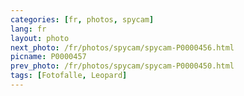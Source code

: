 ```yaml
---
categories: [fr, photos, spycam]
lang: fr
layout: photo
next_photo: /fr/photos/spycam/spycam-P0000456.html
picname: P0000457
prev_photo: /fr/photos/spycam/spycam-P0000450.html
tags: [Fotofalle, Leopard]
---
```

